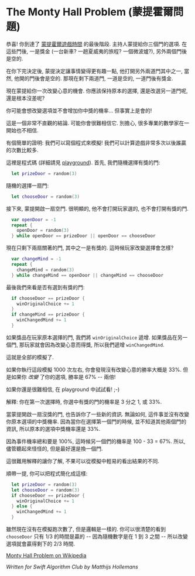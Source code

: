 # The Monty Hall Problem (蒙提霍爾問題)

<!--
Congrats! You've reached the final round of the popular [Monty Hall game show](https://en.wikipedia.org/wiki/Let%27s_Make_a_Deal). Monty, the show host, gives you the choice between 3 doors. Behind one of the doors is a prize (a new car? a trip to Hawaii? a microwave oven?), the other two are empty.

After you make your choice, Monty decides to make things a bit more interesting and opens one of the two doors that you didn't pick. Of course, the one he opens is empty. There are now two doors left, behind one of which is the coveted prize.

Now Monty gives you the opportunity to change your mind. Should you stick with your original choice, should you pick the other door, or doesn't it matter?

You'd think that changing your answer wouldn't improve your chances... but it does!

This is a very nonintuitive result. Maybe you have trouble believing this is true. Don't worry, when this problem was first proposed many professional mathematicians didn't believe it either, so you're in good company.

There's a simple way to verify this claim: we can write a program to test it out! We should be able to show who wins more often by playing the game a large number of times.

Here's the code (see the [playground](MontyHall.playground/Contents.swift) for the full thing). First, we randomly choose the door that has the prize:
-->

恭喜! 你到達了 [蒙提霍爾遊戲時間](https://en.wikipedia.org/wiki/Let%27s_Make_a_Deal) 的最後階段. 主持人蒙提給你三個門的選項. 在這些門後, 一是獎金 (一台新車? 一趟夏威夷的旅程? 一個微波爐?), 另外兩個門後是空的.

在你下完決定後, 蒙提決定讓事情變得更有趣一點, 他打開另外兩道門其中之一, 當然, 他開的門後會是空的. 那現在剩下兩道門, 一道是空的, 一道門後有獎金.

現在蒙提給你一次改變心意的機會. 你應該保持原本的選擇, 還是改選另一道門呢, 還是根本沒差呢?

你可能會想改變選項並不會增加你中獎的機率... 但事實上是會的!

這是一個非常不直觀的結論. 可能你會很難相信它. 別擔心, 很多專業的數學家在一開始也不相信.

有個簡單的證明: 我們可以寫個程式來模擬! 我們可以計算遊戲非常多次以後誰贏的次數比較多.

這裡是程式碼 (詳細請見 [playground](MontyHall.playground/Contents.swift)). 首先, 我們隨機選擇有獎的門:


```swift
  let prizeDoor = random(3)
```
<!--
We also randomly pick the choice of the player:
-->

隨機的選擇一扇門:

```swift
  let chooseDoor = random(3)
```

<!--
Next, Monty opens one of the empty doors. Obviously, he won't choose the door that the player chose or the one with the prize.
-->

接下來, 蒙提開啟一扇空門. 很明顯的, 他不會打開玩家選的, 也不會打開有獎的門.

```swift
  var openDoor = -1
  repeat {
    openDoor = random(3)
  } while openDoor == prizeDoor || openDoor == chooseDoor
```  

<!--
There are only two closed doors left, one of which has the prize. What happens when the player changes his mind and picks the other door?
-->

現在只剩下兩扇關著的門, 其中之一是有獎的. 這時候玩家改變選擇會怎樣?

```swift
  var changeMind = -1
  repeat {
    changeMind = random(3)
  } while changeMind == openDoor || changeMind == chooseDoor
```

<!--
Now we see which choice was the right one:
-->

最後我們來看是否有選到有獎的門:

```swift
  if chooseDoor == prizeDoor {
    winOriginalChoice += 1
  }
  if changeMind == prizeDoor {
    winChangedMind += 1
  }
```

<!--
If the prize is behind the player's original door choice, we increment `winOriginalChoice`. If the prize is behind the other door, then the player would have won if he changed his mind, and so we increment `winChangedMind`.

And that's all there is to it.

If you run the above code 1000 times or so, you'll find that the probability of choosing the prize without changing your mind is about 33%. But if you *do* change your mind, the probability of winning is 67% -- that is twice as large!

Try it out in the playground if you still don't believe it. ;-)

Here's why: When you first make a choice, your chances of picking the prize are 1 out of 3, or 33%

After Monty opens one of the doors, this gives you new information. However, it doesn't change the probability of your original choice being the winner. That chance remains 33% because you made that choice when you didn't know yet what was behind this open door.

Since probabilities always need to add up to 100%, the chance that the prize is behind the other door is now 100 - 33 = 67%. So, as strange as it may sound, you're better off switching doors!

This is hard to wrap your head around, but easily shown using a simulation that runs a significant number of times. Probability is weird.

By the way, you can simplify the code to this:
-->

如果獎品在玩家原本選擇的門, 我們將 `winOriginalChoice` 遞增. 如果獎品在另一個門, 那玩家就會因為改變心意而得獎, 所以我們遞增 `winChangedMind`.

這就是全部的模擬了.

如果你執行這段模擬 1000 次左右, 你會發現沒有改變心意的勝率大概是 33%. 但是如果你 *改變* 了你的選項, 勝率是 67% -- 兩倍!

如果你還是很難相信, 在 playground 中試試看! ;-)

解釋: 你在第一次選擇時, 你選中有獎的門的機率是 3 分之 1, 或 33%.

當蒙提開啟一扇沒獎的門, 也告訴你了一些新的資訊. 無論如何, 這件事並沒有改變你原本選項的中獎機率. 因為當你在選擇第一個門的時候, 並不知道其他兩個門的資訊, 所以原本的選項中獎機率還是 33%.

因為事件機率總和要是 100%, 這時候另一個們的機率是 100 - 33 = 67%. 所以, 儘管聽起來怪怪的, 但是最好還是換一個門.

這很難用解釋的讓你了解, 不果可以從模擬中輕易的看出結果的不同.

順帶一提, 你可以把程式簡化成這樣:


```swift
  let prizeDoor = random(3)
  let chooseDoor = random(3)
  if chooseDoor == prizeDoor {
    winOriginalChoice += 1
  } else {
    winChangedMind += 1
  }
```

<!--
Now it's no longer a simulation but the logic is equivalent. You can clearly see that the `chooseDoor` only wins 1/3rd of the time -- because it's a random number between 1 and 3 -- so changing your mind must win the other 2/3rds of the time.
-->

雖然現在沒有在模擬跑次數了, 但是邏輯是一樣的. 你可以很清楚的看到 `chooseDoor` 只有 1/3 的時間是贏的 -- 因為隨機數字是在 1 到 3 之間 -- 所以改變選項就會贏得剩下的 2/3 時間.

[Monty Hall Problem on Wikipedia](https://en.wikipedia.org/wiki/Monty_Hall_problem)

*Written for Swift Algorithm Club by Matthijs Hollemans*
